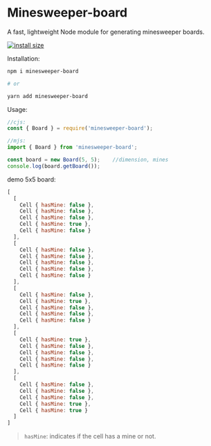 # Minesweeper-board

A fast, lightweight Node module for generating minesweeper boards.


[![install size](https://packagephobia.com/badge?p=minesweeper-board)](https://packagephobia.com/result?p=minesweeper-board)

Installation:
```bash
npm i minesweeper-board

# or

yarn add minesweeper-board
```

Usage:

```js
//cjs:
const { Board } = require('minesweeper-board');

//mjs:
import { Board } from 'minesweeper-board';

const board = new Board(5, 5);    //dimension, mines
console.log(board.getBoard());
```

demo 5x5 board:
```js
[
  [
    Cell { hasMine: false },
    Cell { hasMine: false },
    Cell { hasMine: false },
    Cell { hasMine: true },
    Cell { hasMine: false }
  ],
  [
    Cell { hasMine: false },
    Cell { hasMine: false },
    Cell { hasMine: false },
    Cell { hasMine: false },
    Cell { hasMine: false }
  ],
  [
    Cell { hasMine: false },
    Cell { hasMine: true },
    Cell { hasMine: false },
    Cell { hasMine: false },
    Cell { hasMine: false }
  ],
  [
    Cell { hasMine: true },
    Cell { hasMine: false },
    Cell { hasMine: false },
    Cell { hasMine: false },
    Cell { hasMine: false }
  ],
  [
    Cell { hasMine: false },
    Cell { hasMine: false },
    Cell { hasMine: false },
    Cell { hasMine: true },
    Cell { hasMine: true }
  ]
]
```

> `hasMine`: indicates if the cell has a mine or not.